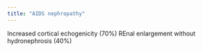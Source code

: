 ```yaml
---
title: "AIDS nephropathy"
---
```

Increased cortical echogenicity (70%)
REnal enlargement without hydronephrosis (40%)

